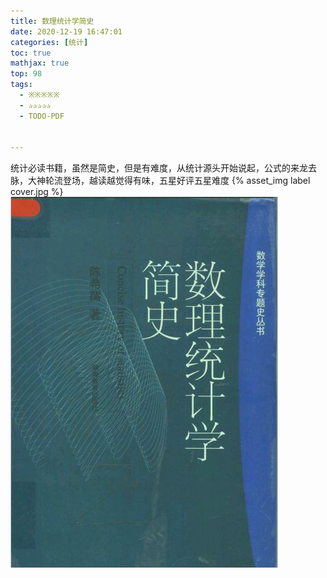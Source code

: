 ```yaml
---
title: 数理统计学简史
date: 2020-12-19 16:47:01
categories: [统计]
toc: true
mathjax: true
top: 98
tags:
  - ※※※※※  
  - ✰✰✰✰✰
  - TODO-PDF


---
```


统计必读书籍，虽然是简史，但是有难度，从统计源头开始说起，公式的来龙去脉，大神轮流登场，越读越觉得有味，五星好评五星难度
{% asset_img label cover.jpg %}
![](数理统计学简史/cover.jpg)
<!-- more -->

